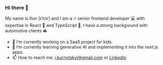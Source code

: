 ### Hi there 👋

My name is Ihor [ɪˈhɔr] and I am a 🔥 senior frontend developer 💻 with expertise in React 💜 and TypeScript 💪. I have a strong background with automotive clients 🚘

- 🔭 I’m currently working on a SaaS project for kids.
- 🌱 I’m currently learning generative AI and implementing it into the next.js apps.
- 📫 How to reach me: i.kurnytskyi@gmail.com or [LinkedIn](https://www.linkedin.com/in/ihor-kurnytskyi-74137111a/)

